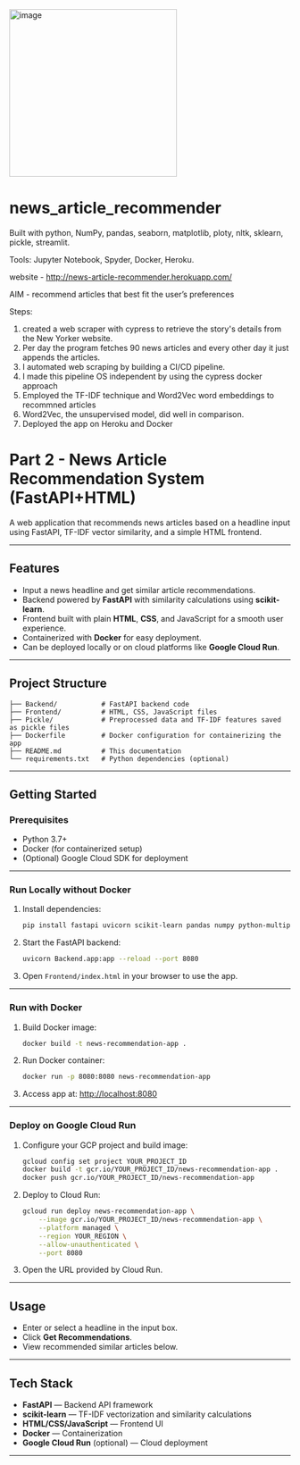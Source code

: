 <img width="300" alt="image" src="https://github.com/user-attachments/assets/7a0237ad-8b45-4e4c-9962-46198b159c4f" />

# news_article_recommender

Built with python, NumPy, pandas, seaborn, matplotlib, ploty, nltk, sklearn, pickle, streamlit.

Tools: Jupyter Notebook, Spyder, Docker, Heroku.

website - http://news-article-recommender.herokuapp.com/

AIM - recommend articles that best fit the user’s preferences

Steps:
1. created a web scraper with cypress to retrieve the story's details from the New Yorker website. 
2. Per day the program fetches 90 news articles and every other day it just appends the articles.
3. I automated web scraping by building a CI/CD pipeline.
4. I made this pipeline OS independent by using the cypress docker approach
5. Employed the TF-IDF technique and Word2Vec word embeddings to recommned articles
6. Word2Vec, the unsupervised model, did well in comparison.
7. Deployed the app on Heroku and Docker


# Part 2 - News Article Recommendation System (FastAPI+HTML)

A web application that recommends news articles based on a headline input using FastAPI, TF-IDF vector similarity, and a simple HTML frontend.

---

## Features

* Input a news headline and get similar article recommendations.
* Backend powered by **FastAPI** with similarity calculations using **scikit-learn**.
* Frontend built with plain **HTML**, **CSS**, and JavaScript for a smooth user experience.
* Containerized with **Docker** for easy deployment.
* Can be deployed locally or on cloud platforms like **Google Cloud Run**.

---

## Project Structure

```
├── Backend/           # FastAPI backend code
├── Frontend/          # HTML, CSS, JavaScript files
├── Pickle/            # Preprocessed data and TF-IDF features saved as pickle files
├── Dockerfile         # Docker configuration for containerizing the app
├── README.md          # This documentation
└── requirements.txt   # Python dependencies (optional)
```

---

## Getting Started

### Prerequisites

* Python 3.7+
* Docker (for containerized setup)
* (Optional) Google Cloud SDK for deployment

---

### Run Locally without Docker

1. Install dependencies:

   ```bash
   pip install fastapi uvicorn scikit-learn pandas numpy python-multipart
   ```

2. Start the FastAPI backend:

   ```bash
   uvicorn Backend.app:app --reload --port 8080
   ```

3. Open `Frontend/index.html` in your browser to use the app.

---

### Run with Docker

1. Build Docker image:

   ```bash
   docker build -t news-recommendation-app .
   ```

2. Run Docker container:

   ```bash
   docker run -p 8080:8080 news-recommendation-app
   ```

3. Access app at: [http://localhost:8080](http://localhost:8080)

---

### Deploy on Google Cloud Run

1. Configure your GCP project and build image:

   ```bash
   gcloud config set project YOUR_PROJECT_ID
   docker build -t gcr.io/YOUR_PROJECT_ID/news-recommendation-app .
   docker push gcr.io/YOUR_PROJECT_ID/news-recommendation-app
   ```

2. Deploy to Cloud Run:

   ```bash
   gcloud run deploy news-recommendation-app \
       --image gcr.io/YOUR_PROJECT_ID/news-recommendation-app \
       --platform managed \
       --region YOUR_REGION \
       --allow-unauthenticated \
       --port 8080
   ```

3. Open the URL provided by Cloud Run.

---

## Usage

* Enter or select a headline in the input box.
* Click **Get Recommendations**.
* View recommended similar articles below.

---

## Tech Stack

* **FastAPI** — Backend API framework
* **scikit-learn** — TF-IDF vectorization and similarity calculations
* **HTML/CSS/JavaScript** — Frontend UI
* **Docker** — Containerization
* **Google Cloud Run** (optional) — Cloud deployment

---

